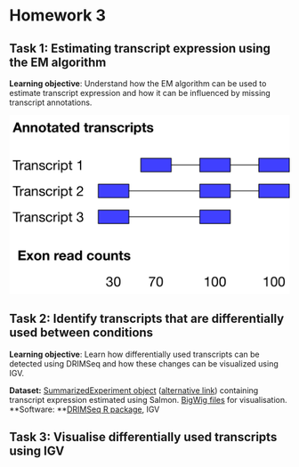 # Homework 3

## Task 1: Estimating transcript expression using the EM algorithm
**Learning objective**: Understand how the EM algorithm can be used to estimate transcript expression and how it can be influenced by missing transcript annotations.

![](HW3_transcripts.png)<!-- -->


## Task 2: Identify transcripts that are differentially used between conditions
**Learning objective**: Learn how differentially used transcripts can be detected using DRIMSeq and how these changes can be visualized using IGV.

**Dataset:** [SummarizedExperiment object](https://www.dropbox.com/s/hwl30are5g6k3ka/salmon_SummarizedExperiment_subset.rds?dl=0) ([alternative link](https://1drv.ms/f/s!AmCRrTXF10_MgWr91VIHfVT9booG)) containing transcript expression estimated using Salmon. [BigWig files](https://1drv.ms/f/s!AmCRrTXF10_MgWr91VIHfVT9booG) for visualisation.
**Software: **[DRIMSeq R package](http://bioconductor.org/packages/release/bioc/html/DRIMSeq.html), IGV

## Task 3: Visualise differentially used transcripts using IGV




<!--stackedit_data:
eyJoaXN0b3J5IjpbMTgwNzY4MDY4MV19
-->